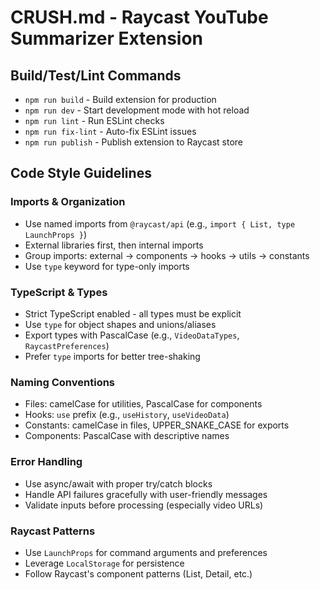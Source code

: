 # CRUSH.md - Raycast YouTube Summarizer Extension

## Build/Test/Lint Commands
- `npm run build` - Build extension for production
- `npm run dev` - Start development mode with hot reload
- `npm run lint` - Run ESLint checks
- `npm run fix-lint` - Auto-fix ESLint issues
- `npm run publish` - Publish extension to Raycast store

## Code Style Guidelines

### Imports & Organization
- Use named imports from `@raycast/api` (e.g., `import { List, type LaunchProps }`)
- External libraries first, then internal imports
- Group imports: external → components → hooks → utils → constants
- Use `type` keyword for type-only imports

### TypeScript & Types
- Strict TypeScript enabled - all types must be explicit
- Use `type` for object shapes and unions/aliases
- Export types with PascalCase (e.g., `VideoDataTypes`, `RaycastPreferences`)
- Prefer `type` imports for better tree-shaking

### Naming Conventions
- Files: camelCase for utilities, PascalCase for components
- Hooks: `use` prefix (e.g., `useHistory`, `useVideoData`)
- Constants: camelCase in files, UPPER_SNAKE_CASE for exports
- Components: PascalCase with descriptive names

### Error Handling
- Use async/await with proper try/catch blocks
- Handle API failures gracefully with user-friendly messages
- Validate inputs before processing (especially video URLs)

### Raycast Patterns
- Use `LaunchProps` for command arguments and preferences
- Leverage `LocalStorage` for persistence
- Follow Raycast's component patterns (List, Detail, etc.)